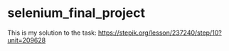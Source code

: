 # selenium_final_project

This is my solution to the task:
https://stepik.org/lesson/237240/step/10?unit=209628

